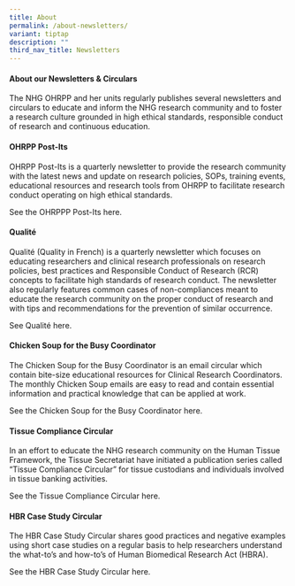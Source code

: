 ```yaml
---
title: About
permalink: /about-newsletters/
variant: tiptap
description: ""
third_nav_title: Newsletters
---
```

<h4><strong>About our Newsletters &amp; Circulars</strong></h4>
<p>The NHG OHRPP and her units regularly publishes several newsletters and
circulars to educate and inform the NHG research community and to foster
a research culture grounded in high ethical standards, responsible conduct
of research and continuous education.</p>
<p></p>
<h4><strong>OHRPP Post-Its</strong></h4>
<p>OHRPP Post-Its is a quarterly newsletter to provide the research community
with the latest news and update on research policies, SOPs, training events,
educational resources and research tools from OHRPP to facilitate research
conduct operating on high ethical standards.</p>
<p>See the OHRPPP Post-Its here.</p>
<p></p>
<h4><strong>Qualité</strong></h4>
<p>Qualité (Quality in French) is a quarterly newsletter which focuses on
educating researchers and clinical research professionals on research policies,
best practices and Responsible Conduct of Research (RCR) concepts to facilitate
high standards of research conduct. The newsletter also regularly features
common cases of non-compliances meant to educate the research community
on the proper conduct of research and with tips and recommendations for
the prevention of similar occurrence.</p>
<p>See Qualité here.</p>
<p></p>
<h4><strong>Chicken Soup for the Busy Coordinator</strong></h4>
<p>The Chicken Soup for the Busy Coordinator is an email circular which contain
bite-size educational resources for Clinical Research Coordinators. The
monthly Chicken Soup emails are easy to read and contain essential information
and practical knowledge that can be applied at work.</p>
<p>See the Chicken Soup for the Busy Coordinator here.</p>
<p></p>
<h4><strong>Tissue Compliance Circular</strong></h4>
<p>In an effort to educate the NHG research community on the Human Tissue
Framework, the Tissue Secretariat have initiated a publication series called
“Tissue Compliance Circular” for tissue custodians and individuals involved
in tissue banking activities.</p>
<p>See the Tissue Compliance Circular here.</p>
<p></p>
<h4><strong>HBR Case Study Circular</strong></h4>
<p>The HBR Case Study Circular shares good practices and negative examples
using short case studies on a regular basis to help researchers understand
the what-to’s and how-to’s of Human Biomedical Research Act (HBRA).</p>
<p>See the HBR Case Study Circular here.</p>
<p></p>
<p></p>